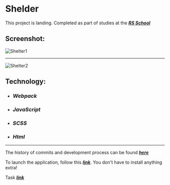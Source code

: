 # Shelder

This project is landing. Completed as part of studies at the ***[RS School](https://rs.school)***

## Screenshot:
![Shelter1](https://user-images.githubusercontent.com/96052707/200622129-d8fb0351-8548-4bd3-b43e-b8a9bcdd5262.png)

---
![Shelter2](https://user-images.githubusercontent.com/96052707/200622143-eaaad4c6-3d0e-4ea4-bac5-6575f69adceb.png)

## Technology: 
* ### *Webpack* 
* ### *JavaScript* 
* ### *SCSS*
* ### *Html*

---
The history of commits and development process can be found ***[here](https://github.com/Kornull/RS-School-tasks/tree/shelter)***

To launch the application, follow this ***[link](https://kornull.github.io/Shelter/shelter/shelter/index.html)***. You don't have to install anything extra!

Task ***[link](https://github.com/rolling-scopes-school/tasks/tree/master/stage1/stream1/shelter#%D0%BD%D0%B5%D0%B4%D0%B5%D0%BB%D1%8F-3)***

